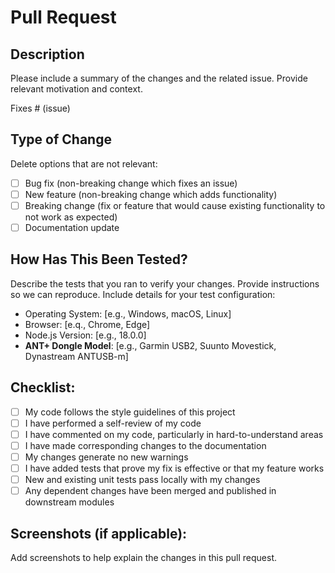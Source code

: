 # Pull Request

## Description

Please include a summary of the changes and the related issue. Provide relevant motivation and context.

Fixes # (issue)

## Type of Change

Delete options that are not relevant:

-   [ ] Bug fix (non-breaking change which fixes an issue)
-   [ ] New feature (non-breaking change which adds functionality)
-   [ ] Breaking change (fix or feature that would cause existing functionality to not work as expected)
-   [ ] Documentation update

## How Has This Been Tested?

Describe the tests that you ran to verify your changes. Provide instructions so we can reproduce. Include details for your test configuration:

-   Operating System: [e.g., Windows, macOS, Linux]
-   Browser: [e.q., Chrome, Edge]
-   Node.js Version: [e.g., 18.0.0]
-   **ANT+ Dongle Model**: [e.g., Garmin USB2, Suunto Movestick, Dynastream ANTUSB-m]

## Checklist:

-   [ ] My code follows the style guidelines of this project
-   [ ] I have performed a self-review of my code
-   [ ] I have commented on my code, particularly in hard-to-understand areas
-   [ ] I have made corresponding changes to the documentation
-   [ ] My changes generate no new warnings
-   [ ] I have added tests that prove my fix is effective or that my feature works
-   [ ] New and existing unit tests pass locally with my changes
-   [ ] Any dependent changes have been merged and published in downstream modules

## Screenshots (if applicable):

Add screenshots to help explain the changes in this pull request.
